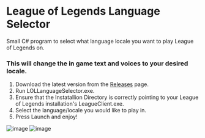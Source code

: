 ﻿# League of Legends Language Selector

Small C# program to select what language locale you want to play League of Legends on. 
### **This will change the in game text and voices to your desired locale.**

1. Download the latest version from the [Releases](https://github.com/railgun1v9/LOLLanguageSelector/releases) page.
2. Run LOLLanguageSelector.exe.
3. Ensure that the Instatallion Directory is correctly pointing to your League of Legends installation's LeagueClient.exe.
4. Select the language/locale you would like to play in.
5. Press Launch and enjoy!

![image](https://user-images.githubusercontent.com/44673950/70661983-5dc01280-1c33-11ea-9eb8-348245a31cd4.png)
![image](https://user-images.githubusercontent.com/44673950/70661549-83005100-1c32-11ea-8b7e-86671b1594fc.png)
